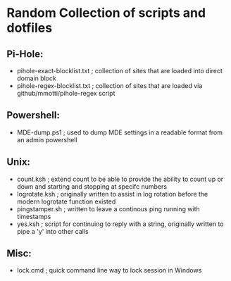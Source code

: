 # Random Collection of scripts and dotfiles #

## Pi-Hole: ##
- pihole-exact-blocklist.txt ; collection of sites that are loaded into direct domain block
- pihole-regex-blocklist.txt ; collection of sites that are loaded via github/mmotti/pihole-regex script

## Powershell: ##
- MDE-dump.ps1 ; used to dump MDE settings in a readable format from an admin powershell

## Unix: ##
- count.ksh ; extend count to be able to provide the ability to count up or down and starting and stopping at specifc numbers
- logrotate.ksh ; originally written to assist in log rotation before the modern logrotate function existed
- pingstamper.sh ; written to leave a continous ping running with timestamps
- yes.ksh ; script for continuing to reply with a string, originally written to pipe a 'y' into other calls

## Misc: ##
- lock.cmd ; quick command line way to lock session in Windows
